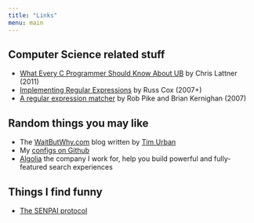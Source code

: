 ```yaml
---
title: "Links"
menu: main
---
```


## Computer Science related stuff

- [What Every C Programmer Should Know About UB](http://blog.llvm.org/2011/05/what-every-c-programmer-should-know.html) by Chris Lattner (2011)
- [Implementing Regular Expressions](https://swtch.com/~rsc/regexp/) by Russ Cox (2007+)
- [A regular expression matcher](http://www.cs.princeton.edu/courses/archive/spr09/cos333/beautiful.html) by Rob Pike and Brian Kernighan (2007)

## Random things you may like

- The [WaitButWhy.com](http://waitbutwhy.com/) blog written by [Tim Urban](http://waitbutwhy.com/wait-but-who)
- My [configs on Github](https://github.com/aseure/configs)
- [Algolia](https://www.algolia.com/) the company I work for, help you build
powerful and fully-featured search experiences

## Things I find funny

 - [The SENPAI protocol](http://sigtbd.csail.mit.edu/pubs/veryconference-paper10.pdf)

